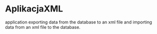 # AplikacjaXML
application exporting data from the database to an xml file and importing data from an xml file to the database.
